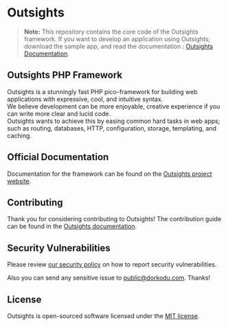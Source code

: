 # Outsights

> **Note:** This repository contains the core code of the Outsights framework. If you want to develop an application using Outsights; download the sample app, and read the documentation : [Outsights Documentation](https://libre.dorkodu.com/outsights).

## Outsights PHP Framework

Outsights is a stunningly fast PHP pico-framework for building web applications with expressive, cool, and intuitive syntax. \
We believe development can be more enjoyable, creative experience if you can write more clear and lucid code. \
Outsights wants to achieve this by easing common hard tasks in web apps; such as routing, databases, HTTP, configuration, storage, templating, and caching.

## Official Documentation

Documentation for the framework can be found on the [Outsights project website](https://libre.dorkodu.com/outsights).

## Contributing

Thank you for considering contributing to Outsights! The contribution guide can be found in the [Outsights documentation](https://libre.dorkodu.com/outsights/contributions).

## Security Vulnerabilities

Please review [our security policy](https://libre.dorkodu.com/outsights/security) on how to report security vulnerabilities.

Also you can send any sensitive issue to [public@dorkodu.com](mailto:public@dorkodu.com). Thanks!

## License

Outsights is open-sourced software licensed under the [MIT license](LICENSE.md).
